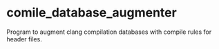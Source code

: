comile_database_augmenter
==========================

Program to augment clang compilation databases with compile rules for header files.
